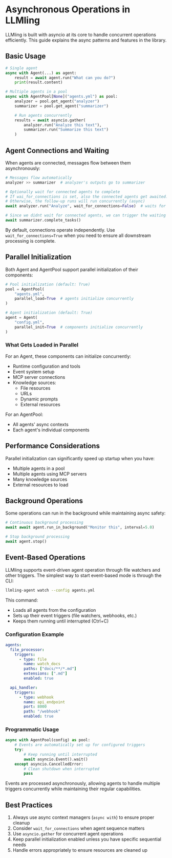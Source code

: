 # Asynchronous Operations in LLMling

LLMling is built with asyncio at its core to handle concurrent operations efficiently. This guide explains the async patterns and features in the library.

## Basic Usage

```python
# Single agent
async with Agent(...) as agent:
    result = await agent.run("What can you do?")
    print(result.content)

# Multiple agents in a pool
async with AgentPool[None]("agents.yml") as pool:
    analyzer = pool.get_agent("analyzer")
    summarizer = pool.get_agent("summarizer")

    # Run agents concurrently
    results = await asyncio.gather(
        analyzer.run("Analyze this text"),
        summarizer.run("Summarize this text")
    )
```

## Agent Connections and Waiting

When agents are connected, messages flow between them asynchronously:

```python
# Messages flow automatically
analyzer >> summarizer  # analyzer's outputs go to summarizer

# Optionally wait for connected agents to complete
# If wai_for_connections is set, also the connected agents get awaited.
# Otherwise, the follow-up runs will run concurrently (async)
await analyzer.run("Analyze", wait_for_connections=False)  # waits for summarizer

# Since we didnt wait for connected agents, we can trigger the waiting manually:
await summarizer.complete_tasks()

```

By default, connections operate independently. Use `wait_for_connections=True` when you need to ensure all downstream processing is complete.

## Parallel Initialization

Both Agent and AgentPool support parallel initialization of their components:

```python
# Pool initialization (default: True)
pool = AgentPool(
    "agents.yml",
    parallel_load=True  # agents initialize concurrently
)

# Agent initialization (default: True)
agent = Agent(
    "config.yml",
    parallel_init=True  # components initialize concurrently
)
```

### What Gets Loaded in Parallel

For an Agent, these components can initialize concurrently:

- Runtime configuration and tools
- Event system setup
- MCP server connections
- Knowledge sources:
  - File resources
  - URLs
  - Dynamic prompts
  - External resources

For an AgentPool:
- All agents' async contexts
- Each agent's individual components

## Performance Considerations

Parallel initialization can significantly speed up startup when you have:

- Multiple agents in a pool
- Multiple agents using MCP servers
- Many knowledge sources
- External resources to load


## Background Operations

Some operations can run in the background while maintaining async safety:

```python
# Continuous background processing
await await agent.run_in_background("Monitor this", interval=5.0)

# Stop background processing
await agent.stop()
```

## Event-Based Operations

LLMling supports event-driven agent operation through file watchers and other triggers. The simplest way to start event-based mode is through the CLI:

```bash
llmling-agent watch --config agents.yml
```

This command:

- Loads all agents from the configuration
- Sets up their event triggers (file watchers, webhooks, etc.)
- Keeps them running until interrupted (Ctrl+C)

### Configuration Example
```yaml
agents:
  file_processor:
    triggers:
      - type: file
        name: watch_docs
        paths: ["docs/**/*.md"]
        extensions: [".md"]
        enabled: true

  api_handler:
    triggers:
      - type: webhook
        name: api_endpoint
        port: 8000
        path: "/webhook"
        enabled: true
```

### Programmatic Usage
```python
async with AgentPool(config) as pool:
    # Events are automatically set up for configured triggers
    try:
        # Keep running until interrupted
        await asyncio.Event().wait()
    except asyncio.CancelledError:
        # Clean shutdown when interrupted
        pass
```

Events are processed asynchronously, allowing agents to handle multiple triggers concurrently while maintaining their regular capabilities.


## Best Practices

1. Always use async context managers (`async with`) to ensure proper cleanup
2. Consider `wait_for_connections` when agent sequence matters
3. Use `asyncio.gather` for concurrent agent operations
4. Keep parallel initialization enabled unless you have specific sequential needs
5. Handle errors appropriately to ensure resources are cleaned up
